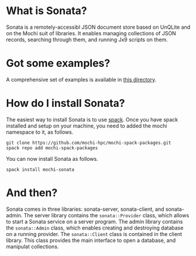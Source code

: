 # What is Sonata?

Sonata is a remotely-accessibl JSON document store based on UnQLite and on
the Mochi suit of libraries. It enables managing collections of JSON records,
searching through them, and running Jx9 scripts on them.

# Got some examples?

A comprehensive set of examples is available in [this directory](examples).

# How do I install Sonata?

The easiest way to install Sonata is to use [spack](https://spack.readthedocs.io).
Once you have spack installed and setup on your machine, you need to added the
mochi namespace to it, as follows.

```
git clone https://github.com/mochi-hpc/mochi-spack-packages.git
spack repo add mochi-spack-packages
```

You can now install Sonata as follows.

```
spack install mochi-sonata
```

# And then?

Sonata comes in three libraries: sonata-server, sonata-client, and sonata-admin.
The server library contains the `sonata::Provider` class, which allows to start 
a Sonata service on a server program. The admin library contains the
`sonata::Admin` class, which enables creating and destroying database on a
running provider. The `sonata::Client` class is contained in the client library.
This class provides the main interface to open a database, and manipulat
collections.
